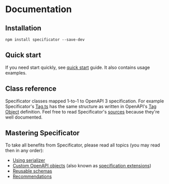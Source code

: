 # Documentation

## Installation

```console
npm install specificator --save-dev
```

## Quick start

If you need start quickly, see [quick start](./quick-start.md) guide. It also contains usage examples.

## Class reference

Specificator classes mapped 1-to-1 to OpenAPI 3 specification. For example Specificator's [Tag.ts](../src/OpenAPI/Tag.ts) has the same structure as written in OpenAPI's [Tag Object](https://github.com/OAI/OpenAPI-Specification/blob/master/versions/3.0.2.md#tagObject) definition. Feel free to read Specificator's [sources](../src) because they're well documented.

## Mastering Specificator

To take all benefits from Specificator, please read all topics (you may read then in any order):

* [Using serializer](https://github.com/neluzhin/specificator-serializer)
* [Custom OpenAPI objects](custom-openapi-objects.md) (also known as [specification extensions](https://github.com/OAI/OpenAPI-Specification/blob/master/versions/3.0.2.md#specificationExtensions))
* [Reusable schemas](reusable-schemas.md)
* [Recommendations](recommendations.md)
